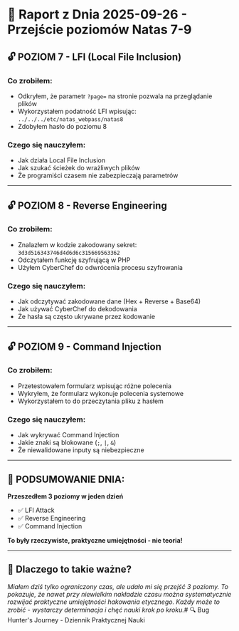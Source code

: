 # 🚀 Raport z Dnia 2025-09-26 - Przejście poziomów Natas 7-9

## 🔓 POZIOM 7 - LFI (Local File Inclusion)

### Co zrobiłem:
- Odkryłem, że parametr `?page=` na stronie pozwala na przeglądanie plików
- Wykorzystałem podatność LFI wpisując: `../../../etc/natas_webpass/natas8`
- Zdobyłem hasło do poziomu 8

### Czego się nauczyłem:
- Jak działa Local File Inclusion
- Jak szukać ścieżek do wrażliwych plików
- Że programiści czasem nie zabezpieczają parametrów

---

## 🔓 POZIOM 8 - Reverse Engineering

### Co zrobiłem:
- Znalazłem w kodzie zakodowany sekret: `3d3d516343746d4d6d6c315669563362`
- Odczytałem funkcję szyfrującą w PHP
- Użyłem CyberChef do odwrócenia procesu szyfrowania

### Czego się nauczyłem:
- Jak odczytywać zakodowane dane (Hex + Reverse + Base64)
- Jak używać CyberChef do dekodowania
- Że hasła są często ukrywane przez kodowanie

---

## 🔓 POZIOM 9 - Command Injection

### Co zrobiłem:
- Przetestowałem formularz wpisując różne polecenia
- Wykryłem, że formularz wykonuje polecenia systemowe
- Wykorzystałem to do przeczytania pliku z hasłem

### Czego się nauczyłem:
- Jak wykrywać Command Injection
- Jakie znaki są blokowane (`;`, `|`, `&`)
- Że niewalidowane inputy są niebezpieczne

---

## 🎯 PODSUMOWANIE DNIA:
**Przeszedłem 3 poziomy w jeden dzień**
- ✅ LFI Attack
- ✅ Reverse Engineering  
- ✅ Command Injection

**To były rzeczywiste, praktyczne umiejętności - nie teoria!**

---

## 💭 Dlaczego to takie ważne?
*Miałem dziś tylko ograniczony czas, ale udało mi się przejść 3 poziomy. To pokazuje, że nawet przy niewielkim nakładzie czasu można systematycznie rozwijać praktyczne umiejętności hakowania etycznego. Każdy może to zrobić - wystarczy determinacja i chęć nauki krok po kroku.*# 🔍 Bug Hunter's Journey - Dziennik Praktycznej Nauki
